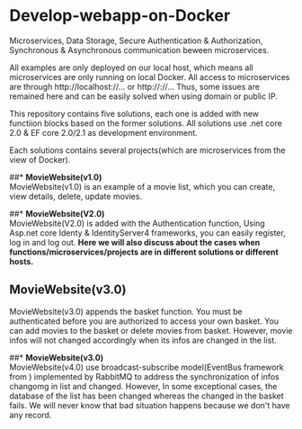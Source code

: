 # Develop-webapp-on-Docker
Microservices, Data Storage, Secure Authentication &amp; Authorization, Synchronous &amp; Asynchronous communication beween microservices.

All examples are only deployed on our local host, which means all microservices are only running on local Docker. All access to microservices are through http://localhost:<port>/<controller name>/... or http://<microservices name>:<port>/<controller name>/... Thus, some issues are remained here and can be easily solved when using domain or public IP.

This repository contains five solutions, each one is added with new functiion blocks based on the former solutions.
All solutions use .net core 2.0 & EF core 2.0/2.1 as development environment.

Each solutions contains several projects(which are microservices from the view of Docker). 

##* **MovieWebsite(v1.0)**  
MovieWebsite(v1.0) is an example of a movie list, which you can create, view details, delete, update movies.

##* **MovieWebsite(V2.0)**  
MovieWebsite(V2.0) is added with the Authentication function, Using Asp.net core Identy & IdentityServer4 frameworks, you can easily register, log in and log out. **Here we will also discuss about the cases when functions/microservices/projects are in different solutions or different hosts.**

## **MovieWebsite(v3.0)**  
MovieWebsite(v3.0)  appends the basket function. You must be authenticated before you are authorized to access your own basket. You can add movies to the basket or delete movies from basket. However, movie infos will not changed accordingly when its infos are changed in the list.

##* **MovieWebsite(v3.0)**    
MovieWebsite(v4.0) use broadcast-subscribe model(EventBus framework from ) implemented by RabbitMQ to address the synchronization of infos changomg in list and changed. However, In some exceptional cases, the database of the list has been changed whereas the changed in the basket fails. We will never know that bad situation happens because we don't have any record.


